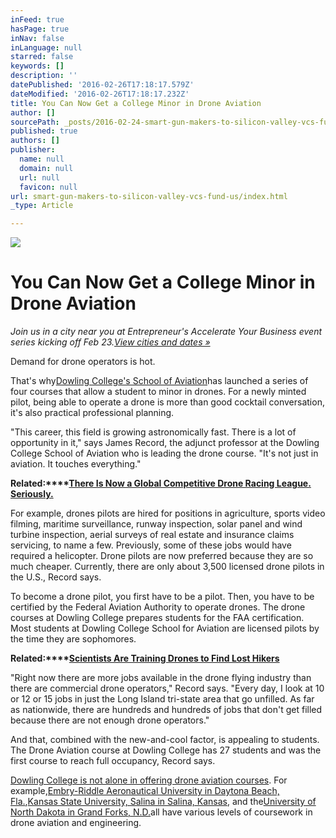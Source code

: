 ```yaml
---
inFeed: true
hasPage: true
inNav: false
inLanguage: null
starred: false
keywords: []
description: ''
datePublished: '2016-02-26T17:18:17.579Z'
dateModified: '2016-02-26T17:18:17.232Z'
title: You Can Now Get a College Minor in Drone Aviation
author: []
sourcePath: _posts/2016-02-24-smart-gun-makers-to-silicon-valley-vcs-fund-us.md
published: true
authors: []
publisher:
  name: null
  domain: null
  url: null
  favicon: null
url: smart-gun-makers-to-silicon-valley-vcs-fund-us/index.html
_type: Article

---
```

![](https://the-grid-user-content.s3-us-west-2.amazonaws.com/87b73904-a1ac-491a-863a-1db921a79eae.jpg)

# You Can Now Get a College Minor in Drone Aviation

_Join us in a city near you at Entrepreneur's Accelerate Your Business event series kicking off Feb 23\.[View cities and dates »][0]_

Demand for drone operators is hot.

That's why[Dowling College's School of Aviation][1]has launched a series of four courses that allow a student to minor in drones. For a newly minted pilot, being able to operate a drone is more than good cocktail conversation, it's also practical professional planning.

"This career, this field is growing astronomically fast. There is a lot of opportunity in it," says James Record, the adjunct professor at the Dowling College School of Aviation who is leading the drone course. "It's not just in aviation. It touches everything."

**Related:****[There Is Now a Global Competitive Drone Racing League. Seriously.][2]**

For example, drones pilots are hired for positions in agriculture, sports video filming, maritime surveillance, runway inspection, solar panel and wind turbine inspection, aerial surveys of real estate and insurance claims servicing, to name a few. Previously, some of these jobs would have required a helicopter. Drone pilots are now preferred because they are so much cheaper. Currently, there are only about 3,500 licensed drone pilots in the U.S., Record says.

To become a drone pilot, you first have to be a pilot. Then, you have to be certified by the Federal Aviation Authority to operate drones. The drone courses at Dowling College prepares students for the FAA certification. Most students at Dowling College School for Aviation are licensed pilots by the time they are sophomores.

**Related:****[Scientists Are Training Drones to Find Lost Hikers][3]**

"Right now there are more jobs available in the drone flying industry than there are commercial drone operators," Record says. "Every day, I look at 10 or 12 or 15 jobs in just the Long Island tri-state area that go unfilled. As far as nationwide, there are hundreds and hundreds of jobs that don't get filled because there are not enough drone operators."

And that, combined with the new-and-cool factor, is appealing to students. The Drone Aviation course at Dowling College has 27 students and was the first course to reach full occupancy, Record says.

[Dowling College is not alone in offering drone aviation courses][4]. For example,[Embry-Riddle Aeronautical University in Daytona Beach, Fla.][5],[Kansas State University, Salina in Salina, Kansas][6], and the[University of North Dakota in Grand Forks, N.D.][7]all have various levels of coursework in drone aviation and engineering.

[0]: http://www.entrepreneur.com/events?utm_campaign=AcclerateYourBusiness&utm_source=Entrepreneur&utm_medium=EditorsNote&utm_content=SitePromo&utm_term=SitePromo&dc=AllCities
[1]: http://www.dowling.edu/academics/school-aviation/
[2]: http://www.entrepreneur.com/topic/drones
[3]: http://www.entrepreneur.com/article/270720
[4]: http://successfulstudent.org/15-best-drone-training-colleges/
[5]: http://daytonabeach.erau.edu/degrees/bachelor/unmanned-aircraft-systems-science/index.html
[6]: https://polytechnic.k-state.edu/aviation/uas/curriculum.html
[7]: http://aviation.und.edu/prospective-students/undergraduate/uas-operations.aspx